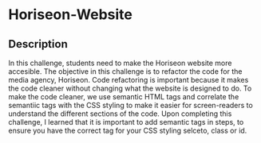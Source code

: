 # Horiseon-Website

## Description
In this challenge, students need to make the Horiseon website more accesible. The objective in this challenge is to refactor the code for the media agency, Horiseon. Code refactoring is important because it makes the code cleaner without changing what the website is designed to do. To make the code cleaner, we use semantic HTML tags and correlate the semantiic tags with the CSS styling to make it easier for screen-readers to understand the different sections of the code. Upon completing this challenge, I learned that it is important to add semantic tags in steps, to ensure you have the correct tag for your CSS styling selceto, class or id.
